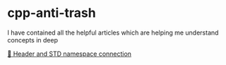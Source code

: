 # cpp-anti-trash
I have contained all the helpful articles which are helping me understand concepts in deep

[👀 Header and STD namespace connection](https://www.learncpp.com/cpp-tutorial/header-files/)
